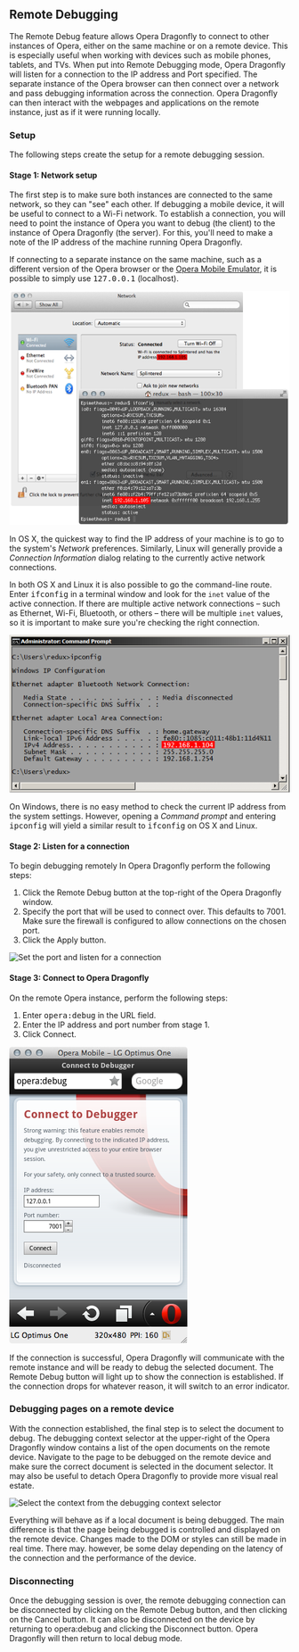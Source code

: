 ## Remote Debugging ##

The Remote Debug feature allows Opera Dragonfly to connect to other instances of Opera, either on the same machine or on a remote device. This is especially useful when working with devices such as mobile phones, tablets, and TVs. When put into Remote Debugging mode, Opera Dragonfly will listen for a connection to the IP address and Port specified. The separate instance of the Opera browser can then connect over a network and pass debugging information across the connection. Opera Dragonfly can then interact with the webpages and applications on the remote instance, just as if it were running locally.

### Setup ###

The following steps create the setup for a remote debugging session.

#### Stage 1: Network setup ####

The first step is to make sure both instances are connected to the same network, so they can "see" each other. If debugging a mobile device, it will be useful to connect to a Wi-Fi network. To establish a connection, you will need to point the instance of Opera you want to debug (the client) to the instance of Opera Dragonfly (the server). For this, you'll need to make a note of the IP address of the machine running Opera Dragonfly.

If connecting to a separate instance on the same machine, such as a different version of the Opera browser or the <a href="http://www.opera.com/developer/tools/mobile/">Opera Mobile Emulator</a>, it is possible to simply use <kbd>127.0.0.1</kbd> (localhost).

<img src="img/remote-osx-ip-address.png" alt="Finding the IP Address in OS X using Network preferences and ifconfig in the terminal" />

In OS X, the quickest way to find the IP address of your machine is to go to the system's <cite>Network</cite> preferences. Similarly, Linux will generally provide a <cite>Connection Information</cite> dialog relating to the currently active network connections.

In both OS X and Linux it is also possible to go the command-line route. Enter <kbd>ifconfig</kbd> in a terminal window and look for the <code>inet</code> value of the active connection. If there are  multiple active network connections – such as Ethernet, Wi-Fi, Bluetooth, or others – there will be multiple <code>inet</code> values, so it is important to make sure you're checking the right connection.

<img src="img/remote-win-ip-address.png" alt="Finding the IP Address in Windows, using the Command Prompt and ipconfig" />

On Windows, there is no easy method to check the current IP address from the system settings. However, opening a <cite>Command prompt</cite> and entering <kbd>ipconfig</kbd> will yield a similar result to <kbd>ifconfig</kbd> on OS X and Linux.

#### Stage 2: Listen for a connection ####

To begin debugging remotely In Opera Dragonfly perform the following steps:

1. Click the Remote Debug button at the top-right of the Opera Dragonfly window.
2. Specify the port that will be used to connect over. This defaults to 7001. Make sure the firewall is configured to allow connections on the chosen port.
3. Click the Apply button.

<img src="img/set-port.png" alt="Set the port and listen for a connection" />

#### Stage 3: Connect to Opera Dragonfly ####

On the remote Opera instance, perform the following steps:

1. Enter <kbd>opera:debug</kbd> in the URL field.
2. Enter the IP address and port number from stage 1.
3. Click Connect.

<img src="img/remote-device.png" alt="Enter the IP Address and port on the remote device" />

If the connection is successful, Opera Dragonfly will communicate with the remote instance and will be ready to debug the selected document. The Remote Debug button will light up to show the connection is established. If the connection drops for whatever reason, it will switch to an error indicator.

### Debugging pages on a remote device ###

With the connection established, the final step is to select the document to debug. The debugging context selector at the upper-right of the Opera Dragonfly window contains a list of the open documents on the remote device. Navigate to the page to be debugged on the remote device and make sure the correct document is selected in the document selector. It may also be useful to detach Opera Dragonfly to  provide more visual real estate.

<img src="img/select-context.png" alt="Select the context from the debugging context selector" />

Everything will behave as if a local document is being debugged. The main difference is that the page being debugged is controlled and displayed on the remote device. Changes made to the DOM or styles can still be made in real time. There may. however, be some delay depending on the latency of the connection and the performance of the device. 

### Disconnecting ###

Once the debugging session is over, the remote debugging connection can be disconnected by clicking on the Remote Debug button, and then clicking on the Cancel button. It can also be disconnected on the device by returning to opera:debug and clicking the Disconnect button. Opera Dragonfly will then return to local debug mode. 
